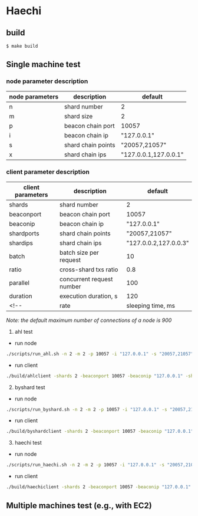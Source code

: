 # Haechi

## build

```bash
$ make build
```

## Single machine test

### node parameter description

| node parameters | description        | default               |
|-----------------|--------------------|-----------------------|
| n               | shard number       | 2                     |
| m               | shard size         | 2                     |
| p               | beacon chain port  | 10057                 |
| i               | beacon chain ip    | "127.0.0.1"           |
| s               | shard chain points | "20057,21057"         |
| x               | shard chain ips    | "127.0.0.1,127.0.0.1" |

### client parameter description

| client parameters | description               | default               |
|-------------------|---------------------------|-----------------------|
| shards            | shard number              | 2                     |
| beaconport        | beacon chain port         | 10057                 |
| beaconip          | beacon chain ip           | "127.0.0.1"           |
| shardports        | shard chain points        | "20057,21057"         |
| shardips          | shard chain ips           | "127.0.0.2,127.0.0.3" |
| batch             | batch size per request    | 10                    |
| ratio             | cross-shard txs ratio     | 0.8                   |
| parallel          | concurrent request number | 100                   |
| duration          | execution duration, s     | 120                   |
<!-- | rate              | sleeping time, ms         | 100                   | -->
*Note: the default maximum number of connections of a node is 900*

1. ahl test

- run node

```bash
./scripts/run_ahl.sh -n 2 -m 2 -p 10057 -i "127.0.0.1" -s "20057,21057" -x "127.0.0.1,127.0.0.1"
```

- run client

```bash
./build/ahlclient -shards 2 -beaconport 10057 -beaconip "127.0.0.1" -shardports "20057,21057" -shardips "127.0.0.1,127.0.0.1" -batch 10 -rate 100 -ratio 0.8
```

2. byshard test

- run node

```bash
./scripts/run_byshard.sh -n 2 -m 2 -p 10057 -i "127.0.0.1" -s "20057,21057" -x "127.0.0.2,127.0.0.3"
```

- run client

```bash
./build/byshardclient -shards 2 -beaconport 10057 -beaconip "127.0.0.1" -shardports "20057,21057" -shardips "127.0.0.1,127.0.0.1" -batch 10 -rate 100 -ratio 0.8
```

3. haechi test

- run node

```bash
./scripts/run_haechi.sh -n 2 -m 2 -p 10057 -i "127.0.0.1" -s "20057,21057" -x "127.0.0.2,127.0.0.3"
```

- run client

```bash
./build/haechiclient -shards 2 -beaconport 10057 -beaconip "127.0.0.1" -shardports "20057,21057" -shardips "127.0.0.1,127.0.0.1" -batch 10 -rate 100 -ratio 0.8
```

## Multiple machines test (e.g., with EC2)


<!-- 
Note: checkput to master to generate configs:
1. 127.0.0.1 -> 0.0.0.0
2. node listening port 266xx -> 20xxx
3. indexer = ["kv"] -> indexer = ["kv"]
-->

<!-- curl 'http://3.15.172.201:26657/broadcast_tx_commit?tx="fromid=0,toid=1,type=0,from=ABCD,to=DCBA,value=10,data=NONE,nonce=1,txid=0"' -->